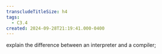 ```yaml
---
transcludeTitleSize: h4
tags:
  - C3.4
created: 2024-09-28T21:19:41.000-0400
---
```

explain the difference between an interpreter and a compiler;
